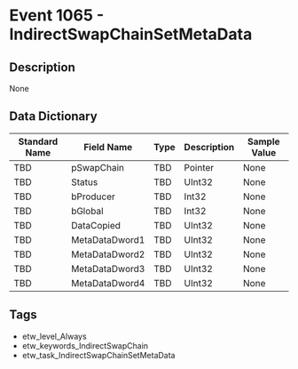 # Event 1065 - IndirectSwapChainSetMetaData

## Description
None

## Data Dictionary
|Standard Name|Field Name|Type|Description|Sample Value|
|---|---|---|---|---|
|TBD|pSwapChain|TBD|Pointer|None|None|
|TBD|Status|TBD|UInt32|None|None|
|TBD|bProducer|TBD|Int32|None|None|
|TBD|bGlobal|TBD|Int32|None|None|
|TBD|DataCopied|TBD|UInt32|None|None|
|TBD|MetaDataDword1|TBD|UInt32|None|None|
|TBD|MetaDataDword2|TBD|UInt32|None|None|
|TBD|MetaDataDword3|TBD|UInt32|None|None|
|TBD|MetaDataDword4|TBD|UInt32|None|None|

## Tags
* etw_level_Always
* etw_keywords_IndirectSwapChain
* etw_task_IndirectSwapChainSetMetaData